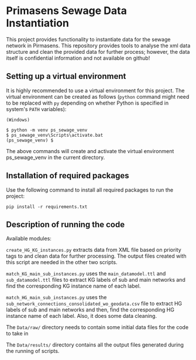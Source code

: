 # **Primasens Sewage Data Instantiation**

This project provides functionality to instantiate data for the sewage network in Pirmasens. This repository provides tools to analyse the xml data structure and clean the provided data for further process; however, the data itself is confidential information and not available on github!

## Setting up a virtual environment

It is highly recommended to use a virtual environment for this project. The virtual environment can be created as follows (`python` command might need to be replaced with `py` depending on whether Python is specified in system's `PATH` variables):

`(Windows)`

```
$ python -m venv ps_sewage_venv
$ ps_sewage_venv\Scripts\activate.bat
(ps_sewage_venv) $
```



The above commands will create and activate the virtual environment ps_sewage_venv in the current directory.

## Installation of required packages

Use the following command to install all required packages to run the project:

`pip install -r requirements.txt`

## Description of running the code

Available modules:

`create_HG_KG_instances.py` extracts data from XML file based on priority tags to and clean data for further processing. The output files created with this script are needed in the other two scripts.

`match_KG_main_sub_instances.py` uses the `main_datamodel.ttl` and `sub_datamodel.ttl` files to extract KG labels of sub and main networks and find the corresponding KG instance name of each label.

`match_HG_main_sub_instances.py` uses the `sub_network_connections_consolidated_wo_geodata.csv` file to extract HG labels of sub and main networks and then, find the corresponding HG instance name of each label.
Also, it does some data cleaning.

The `Data/raw/` directory needs to contain some initial data files for the code to take in 

The `Data/results/` directory contains all the output files generated during the running of scripts.
